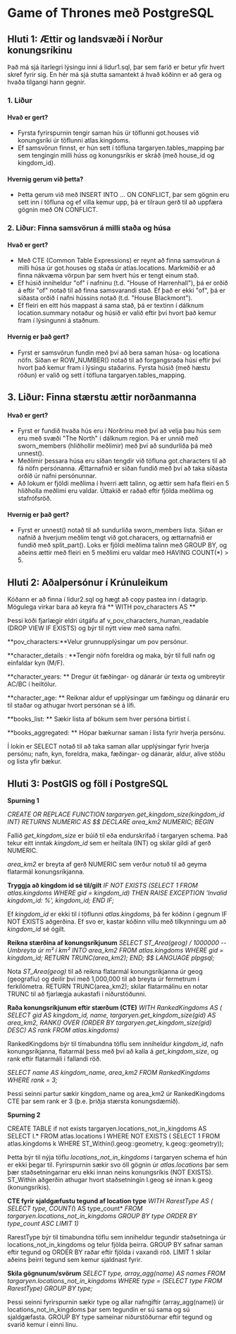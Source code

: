 # Game of Thrones með PostgreSQL

## Hluti 1: Ættir og landsvæði í Norður konungsríkinu

Það má sjá ítarlegri lýsingu inni á lidur1.sql, þar sem farið er betur yfir hvert skref fyrir sig. En hér má sjá stutta samantekt á hvað kóðinn er að gera og hvaða tilgangi hann gegnir. 

### 1. Liður 
#### Hvað er gert?
-	Fyrsta fyrirspurnin tengir saman hús úr töflunni got.houses við konungsríki úr töflunni atlas.kingdoms. 
-	Ef samsvörun finnst, er hún sett í töfluna targaryen.tables_mapping þar sem tengingin milli húss og konungsríkis er skráð (með house_id og kingdom_id). 
#### Hvernig gerum við þetta? 
-	Þetta gerum við með INSERT INTO ... ON CONFLICT, þar sem gögnin eru sett inn í töfluna og ef villa kemur upp, þá er tilraun gerð til að uppfæra gögnin með ON CONFLICT. 
### 2. Liður: Finna samsvörun á milli staða og húsa 

#### Hvað er gert? 
-	Með CTE (Common Table Expressions) er reynt að finna samsvörun á milli húsa úr got.houses og staða úr atlas.locations. Markmiðið er að finna nákvæma vörpun þar sem hvert hús er tengt einum stað.
-	Ef húsið inniheldur "of" í nafninu (t.d. "House of Harrenhall"), þá er orðið á eftir "of" notað til að finna samsvarandi stað. Ef það er ekki "of", þá er síðasta orðið í nafni hússins notað (t.d. "House Blackmont").
-	Ef fleiri en eitt hús mappast á sama stað, þá er textinn í dálknum location.summary notaður og húsið er valið eftir því hvort það kemur fram í lýsingunni á staðnum.
#### Hvernig er það gert? 
-	Fyrst er samsvörun fundin með því að bera saman húsa- og locationa nöfn. Síðan er ROW_NUMBER() notað til að forgangsraða húsi eftir því hvort það kemur fram í lýsingu staðarins. Fyrsta húsið (með hæstu röðun) er valið og sett í töfluna targaryen.tables_mapping.

## 3. Liður: Finna stærstu ættir norðanmanna
#### Hvað er gert? 
-	Fyrst er fundið hvaða hús eru í Norðrinu með því að velja þau hús sem eru með svæði "The North" í dálknum region. Þá er unnið með sworn_members (hliðhollir meðlimir) með því að sundurliða þá með unnest().
-	Meðlimir þessara húsa eru síðan tengdir við töfluna got.characters til að fá nöfn persónanna. Ættarnafnið er síðan fundið með því að taka síðasta orðið úr nafni persónunnar.
-	Að lokum er fjöldi meðlima í hverri ætt talinn, og ættir sem hafa fleiri en 5 hliðholla meðlimi eru valdar. Úttakið er raðað eftir fjölda meðlima og stafrófsröð.
#### Hvernig er það gert? 
-	Fyrst er unnest() notað til að sundurliða sworn_members lista. Síðan er nafnið á hverjum meðlim tengt við got.characers, og ættarnafnið er fundið með split_part(). Loks er fjöldi meðlima talinn með GROUP BY, og aðeins ættir með fleiri en 5 meðlimi eru valdar með HAVING COUNT(*) > 5. 

## Hluti 2: Aðalpersónur í Krúnuleikum

Kóðann er að finna í lidur2.sql og hægt að copy pastea  inn í datagrip. Mögulega virkar bara að keyra frá ** WITH pov_characters AS **

Þessi kóði fjarlægir eldri útgáfu af v_pov_characters_human_readable (DROP VIEW IF EXISTS) og býr til nýtt view með sama nafni.

**pov_characters:**Velur grunnupplýsingar um pov persónur.

**character_details : **Tengir nöfn foreldra og maka, býr til full nafn og einfaldar kyn (M/F).

**character_years: ** Dregur út fæðingar- og dánarár úr texta og umbreytir AC/BC í heiltölur.

**character_age: **  Reiknar aldur ef upplýsingar um fæðingu og dánarár eru til staðar og athugar hvort persónan sé á lífi.

**books_list: ** Sækir lista af bókum sem hver persóna birtist í.

**books_aggregated: ** Hópar bækurnar saman í lista fyrir hverja persónu.

Í lokin er SELECT notað til að taka saman allar upplýsingar fyrir hverja persónu; nafn, kyn, foreldra, maka, fæðingar- og dánarár, aldur, alive stöðu og lista yfir bækur. 


## Hluti 3: PostGIS og föll í PostgreSQL


**Spurning 1**

*CREATE OR REPLACE FUNCTION targaryen.get_kingdom_size(kingdom_id INT)*
*RETURNS NUMERIC AS $$*
*DECLARE area_km2 NUMERIC;*
*BEGIN*

Fallið *get_kingdom_size* er búið til eða endurskrifað í targaryen schema.
Það tekur eitt inntak *kingdom_id* sem er heiltala (INT) og skilar gildi af gerð NUMERIC. 

*area_km2* er breyta af gerð NUMERIC sem verður notuð til að geyma flatarmál konungsríkjanna. 

**Tryggja að kingdom id sé til/gilt**
*IF NOT EXISTS (SELECT 1 FROM atlas.kingdoms WHERE gid = kingdom_id) THEN*
*RAISE EXCEPTION 'Invalid kingdom_id: %', kingdom_id;*
*END IF;*

Ef *kingdom_id* er ekki til í töflunni *atlas.kingdoms*, þá fer kóðinn í gegnum IF NOT EXISTS aðgerðina.
Ef svo er, kastar kóðinn villu með tilkynningu um að *kingdom_id* sé ógilt.


**Reikna stærðina af konungsríkjunum**
*SELECT ST_Area(geog) / 1000000 -- Umbreyta úr m² í km²*
*INTO area_km2*
*FROM atlas.kingdoms*
*WHERE gid = kingdom_id;*
*RETURN TRUNC(area_km2);*
*END;*
*$$ LANGUAGE plpgsql;*

Nota *ST_Area(geog)* til að reikna flatarmál konungsríkjanna úr geog (geografíu) og deilir því með 1,000,000 til að breyta úr fermetrum í ferkílómetra.
RETURN TRUNC(area_km2); skilar flatarmálinu en notar TRUNC til að fjarlægja aukastafi í niðurstöðunni. 

**Raða konungsríkjunum eftir stærðum (CTE)**
*WITH RankedKingdoms AS (*
*SELECT gid AS kingdom_id, name, targaryen.get_kingdom_size(gid) AS area_km2,*
*RANK() OVER (ORDER BY targaryen.get_kingdom_size(gid) DESC) AS rank*
*FROM atlas.kingdoms)*

RankedKingdoms býr til tímabundna töflu sem inniheldur *kingdom_id*, nafn konungsríkjanna, flatarmál þess með því að kalla á *get_kingdom_size*, og rank eftir flatarmáli í fallandi röð. 

*SELECT name AS kingdom_name, area_km2*
*FROM RankedKingdoms*
*WHERE rank = 3;*

Þessi seinni partur sækir kingdom_name og area_km2 úr RankedKingdoms CTE þar sem rank er 3 (þ.e. þriðja stærsta konungsdæmið).


**Spurning 2** 

CREATE TABLE if not exists targaryen.locations_not_in_kingdoms AS
SELECT l.*
FROM atlas.locations l
WHERE NOT EXISTS (
SELECT 1
FROM atlas.kingdoms k
WHERE ST_Within(l.geog::geometry, k.geog::geometry));

Þetta býr til nýja töflu *locations_not_in_kingdoms* í targaryen schema ef hún er ekki þegar til.
Fyrirspurnin sækir svo öll gögnin úr *atlas.locations* þar sem þær staðsetningarnar eru ekki innan neins konungsríkis (NOT EXISTS).
ST_Within aðgerðin athugar hvort staðsetningin l.geog sé innan k.geog (konungsríkis).

**CTE fyrir sjaldgæfustu tegund af location type**
*WITH RarestType AS (*
*SELECT type, COUNT(*) AS type_count*
*FROM targaryen.locations_not_in_kingdoms*
*GROUP BY type*
*ORDER BY type_count ASC*
*LIMIT 1)*

RarestType býr til tímabundna töflu sem inniheldur tegundir staðsetninga úr locations_not_in_kingdoms og telur fjölda þeirra.
GROUP BY safnar saman eftir tegund og ORDER BY raðar eftir fjölda í vaxandi röð.
LIMIT 1 skilar aðeins þeirri tegund sem kemur sjaldnast fyrir.

**Skila gögnunum/svörum** 
*SELECT type, array_agg(name) AS names*
*FROM targaryen.locations_not_in_kingdoms*
*WHERE type = (SELECT type FROM RarestType)*
*GROUP BY type;*

Þessi seinni fyrirspurnin sækir type og allar nafngiftir (array_agg(name)) úr locations_not_in_kingdoms þar sem tegundin er sú sama og sú sjaldgæfasta.
GROUP BY type sameinar niðurstöðurnar eftir tegund og svarið kemur í einni línu. 

